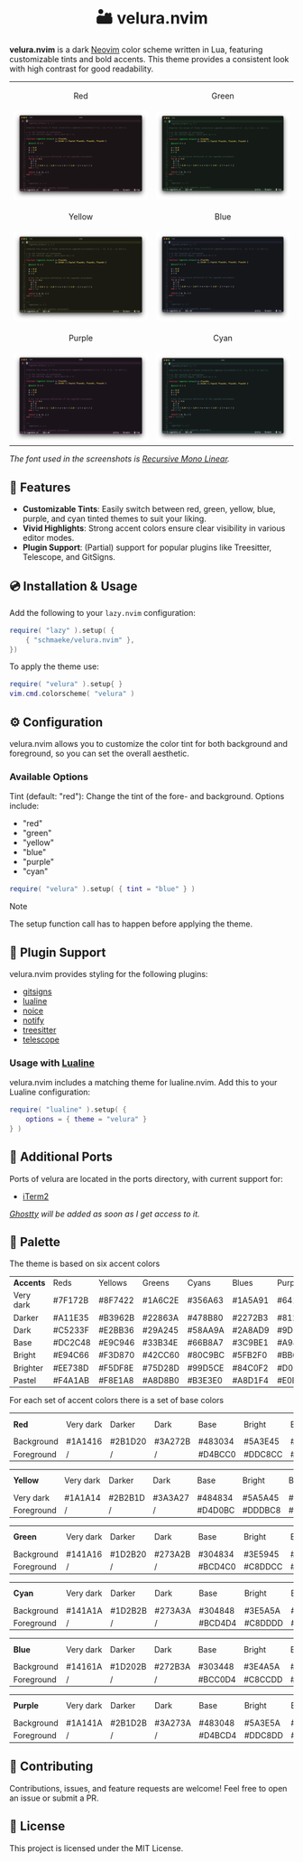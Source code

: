 <h1 align = "center">🏜 velura.nvim</h1>

**velura.nvim** is a dark [Neovim](https://neovim.io/) color scheme written in Lua, featuring customizable tints and bold accents. This theme provides a consistent look with high contrast for good readability.

<table>
    <tr>
        <td><p align = "center">Red</p></td>
        <td><p align = "center">Green</p></td>
    </tr>
    <tr>
        <td><img src = "screenshots/red.png" alt = "red tint" width = "100%"></td>
        <td><img src = "screenshots/green.png" alt = "green tint" width = "100%"></td>
    </tr>
    <tr>
        <td><p align = "center">Yellow</p></td>
        <td><p align = "center">Blue</p></td>
    </tr>
    <tr>
        <td><img src = "screenshots/yellow.png" alt = "yellow tint" width = "100%"></td>
        <td><img src = "screenshots/blue.png" alt = "blue tint" width = "100%"></td>
    </tr>
    <tr>
        <td><p align = "center">Purple</p></td>
        <td><p align = "center">Cyan</p></td>
    </tr>
    <tr>
        <td><img src = "screenshots/purple.png" alt = "purple tint" width = "100%"></td>
        <td><img src = "screenshots/cyan.png" alt = "cyan tint" width = "100%"></td>
    </tr>
</table>

*The font used in the screenshots is [Recursive Mono Linear](https://github.com/arrowtype/recursive).*


## 🧰 Features

- **Customizable Tints**: Easily switch between red, green, yellow, blue, purple, and cyan tinted themes to suit your liking.
- **Vivid Highlights**: Strong accent colors ensure clear visibility in various editor modes.
- **Plugin Support**: (Partial) support for popular plugins like Treesitter, Telescope, and GitSigns.


## 💿 Installation & Usage

Add the following to your `lazy.nvim` configuration:
```lua
require( "lazy" ).setup( {
    { "schmaeke/velura.nvim" },
})
```

To apply the theme use:
```lua
require( "velura" ).setup{ }
vim.cmd.colorscheme( "velura" )
```


## ⚙️ Configuration

velura.nvim allows you to customize the color tint for both background and foreground, so you can set the overall aesthetic.


### Available Options

Tint (default: "red"): Change the tint of the fore- and background. Options include:
- "red"
- "green"
- "yellow"
- "blue"
- "purple"
- "cyan"

```lua
require( "velura" ).setup( { tint = "blue" } )
```

> [!NOTE]
> The setup function call has to happen before applying the theme.


## 🧩 Plugin Support

velura.nvim provides styling for the following plugins:
- [gitsigns](https://github.com/lewis6991/gitsigns.nvim)
- [lualine](https://github.com/nvim-lualine/lualine.nvim)
- [noice](https://github.com/folke/noice.nvim)
- [notify](https://github.com/rcarriga/nvim-notify)
- [treesitter](https://github.com/nvim-treesitter/nvim-treesitter)
- [telescope](https://github.com/nvim-telescope/telescope.nvim)


### Usage with [Lualine](https://github.com/nvim-lualine/lualine.nvim)

velura.nvim includes a matching theme for lualine.nvim. 
Add this to your Lualine configuration:
```lua
require( "lualine" ).setup( {
    options = { theme = "velura" }
} )
```


## 🔌 Additional Ports

Ports of velura are located in the ports directory, with current support for:
- [iTerm2](https://github.com/gnachman/iTerm2)

*[Ghostty](https://mitchellh.com/ghostty) will be added as soon as I get access to it.*


## 🧬 Palette

The theme is based on six accent colors
<table>
    <tr>
        <td><b>Accents</b></td>
        <td>Reds</td>
        <td>Yellows</td>
        <td>Greens</td>
        <td>Cyans</td>
        <td>Blues</td>
        <td>Purples</td>
    </tr>
    <tr>
        <td>Very dark</td>
        <td>#7F172B</td>
        <td>#8F7422</td>
        <td>#1A6C2E</td>
        <td>#356A63</td>
        <td>#1A5A91</td>
        <td>#641F8A</td>
    </tr>
    <tr>
        <td>Darker</td>
        <td>#A11E35</td>
        <td>#B3962B</td>
        <td>#22863A</td>
        <td>#478B80</td>
        <td>#2272B3</td>
        <td>#812FB4</td>
    </tr>
    <tr>
        <td>Dark</td>
        <td>#C5233F</td>
        <td>#E2BB36</td>
        <td>#29A245</td>
        <td>#58AA9A</td>
        <td>#2A8AD9</td>
        <td>#9D3BD6</td>
    </tr>
    <tr>
        <td>Base</td>
        <td>#DC2C48</td>
        <td>#E9C946</td>
        <td>#33B34E</td>
        <td>#66B8A7</td>
        <td>#3C9BE1</td>
        <td>#A948E0</td>
    </tr>
    <tr>
        <td>Bright</td>
        <td>#E94C66</td>
        <td>#F3D870</td>
        <td>#42CC60</td>
        <td>#80C9BC</td>
        <td>#5FB2F0</td>
        <td>#BB6EF1</td>
    </tr>
    <tr>
        <td>Brighter</td>
        <td>#EE738D</td>
        <td>#F5DF8E</td>
        <td>#75D28D</td>
        <td>#99D5CE</td>
        <td>#84C0F2</td>
        <td>#D098F5</td>
    </tr>
    <tr>
        <td>Pastel</td>
        <td>#F4A1AB</td>
        <td>#F8E1A8</td>
        <td>#A8D8B0</td>
        <td>#B3E3E0</td>
        <td>#A8D1F4</td>
        <td>#E0B3E8</td>
    </tr>
</table>

For each set of accent colors there is a set of base colors

<table>
    <tr>
        <td><b>Red</b></td>
        <td>Very dark</td>
        <td>Darker</td>
        <td>Dark</td>
        <td>Base</td>
        <td>Bright</td>
        <td>Brighter</td>
        <td>Very bright</td>
    </tr>
    <tr>
        <td>Background</td>
        <td>#1A1416</td>
        <td>#2B1D20</td>
        <td>#3A272B</td>
        <td>#483034</td>
        <td>#5A3E45</td>
        <td>#6C4A58</td>
        <td>#6C4A58</td>
    </tr>
    <tr>
        <td>Foreground</td>
        <td>/</td>
        <td>/</td>
        <td>/</td>
        <td>#D4BCC0</td>
        <td>#DDC8CC</td>
        <td>#E9DBDF</td>
        <td>#F3E8EB</td>
    </tr>
</table>

<table>
    <tr>
        <td><b>Yellow</b></td>
        <td>Very dark</td>
        <td>Darker</td>
        <td>Dark</td>
        <td>Base</td>
        <td>Bright</td>
        <td>Brighter</td>
        <td>Very bright</td>
    </tr>
    <tr>
        <td>Very dark</td>
        <td>#1A1A14</td>
        <td>#2B2B1D</td>
        <td>#3A3A27</td>
        <td>#484834</td>
        <td>#5A5A45</td>
        <td>#6C6C58</td>
        <td>#7D7D6B</td>
    </tr>
    <tr>
        <td>Foreground</td>
        <td>/</td>
        <td>/</td>
        <td>/</td>
        <td>#D4D0BC</td>
        <td>#DDDBC8</td>
        <td>#E9E6DB</td>
        <td>#F3F0E8</td>
    </tr>
</table>

<table>
    <tr>
        <td><b>Green</b></td>
        <td>Very dark</td>
        <td>Darker</td>
        <td>Dark</td>
        <td>Base</td>
        <td>Bright</td>
        <td>Brighter</td>
        <td>Very bright</td>
    </tr>
    <tr>
        <td>Background</td>
        <td>#141A16</td>
        <td>#1D2B20</td>
        <td>#273A2B</td>
        <td>#304834</td>
        <td>#3E5945</td>
        <td>#4C6B58</td>
        <td>#5C7C6B</td>
    </tr>
    <tr>
        <td>Foreground</td>
        <td>/</td>
        <td>/</td>
        <td>/</td>
        <td>#BCD4C0</td>
        <td>#C8DDCC</td>
        <td>#DBE9DF</td>
        <td>#E8F3EB</td>
    </tr>
</table>

<table>
    <tr>
        <td><b>Cyan</b></td>
        <td>Very dark</td>
        <td>Darker</td>
        <td>Dark</td>
        <td>Base</td>
        <td>Bright</td>
        <td>Brighter</td>
        <td>Very bright</td>
    </tr>
    <tr>
        <td>Background</td>
        <td>#141A1A</td>
        <td>#1D2B2B</td>
        <td>#273A3A</td>
        <td>#304848</td>
        <td>#3E5A5A</td>
        <td>#4C6C6C</td>
        <td>#5C7D7D</td>
    </tr>
    <tr>
        <td>Foreground</td>
        <td>/</td>
        <td>/</td>
        <td>/</td>
        <td>#BCD4D4</td>
        <td>#C8DDDD</td>
        <td>#DBE9E9</td>
        <td>#E8F3F3</td>
    </tr>
</table>

<table>
    <tr>
        <td><b>Blue</b></td>
        <td>Very dark</td>
        <td>Darker</td>
        <td>Dark</td>
        <td>Base</td>
        <td>Bright</td>
        <td>Brighter</td>
        <td>Very bright</td>
    </tr>
    <tr>
        <td>Background</td>
        <td>#14161A</td>
        <td>#1D202B</td>
        <td>#272B3A</td>
        <td>#303448</td>
        <td>#3E4A5A</td>
        <td>#4C5A6C</td>
        <td>#5C6C7D</td>
    </tr>
    <tr>
        <td>Foreground</td>
        <td>/</td>
        <td>/</td>
        <td>/</td>
        <td>#BCC0D4</td>
        <td>#C8CCDD</td>
        <td>#DBDFE9</td>
        <td>#E8EBF3</td>
    </tr>
</table>

<table>
    <tr>
        <td><b>Purple</b></td>
        <td>Very dark</td>
        <td>Darker</td>
        <td>Dark</td>
        <td>Base</td>
        <td>Bright</td>
        <td>Brighter</td>
        <td>Very bright</td>
    </tr>
    <tr>
        <td>Background</td>
        <td>#1A141A</td>
        <td>#2B1D2B</td>
        <td>#3A273A</td>
        <td>#483048</td>
        <td>#5A3E5A</td>
        <td>#6C4A6C</td>
        <td>#7D5A7D</td>
    </tr>
    <tr>
        <td>Foreground</td>
        <td>/</td>
        <td>/</td>
        <td>/</td>
        <td>#D4BCD4</td>
        <td>#DDC8DD</td>
        <td>#E9DBE9</td>
        <td>#F3E8F3</td>
    </tr>
</table>


## 🔩 Contributing

Contributions, issues, and feature requests are welcome! Feel free to open an issue or submit a PR.


## 📃 License

This project is licensed under the MIT License.
